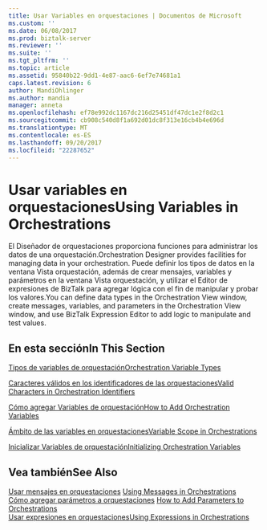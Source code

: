 ```yaml
---
title: Usar Variables en orquestaciones | Documentos de Microsoft
ms.custom: ''
ms.date: 06/08/2017
ms.prod: biztalk-server
ms.reviewer: ''
ms.suite: ''
ms.tgt_pltfrm: ''
ms.topic: article
ms.assetid: 95840b22-9dd1-4e87-aac6-6ef7e74681a1
caps.latest.revision: 6
author: MandiOhlinger
ms.author: mandia
manager: anneta
ms.openlocfilehash: ef78e992dc1167dc216d25451df47dc1e2f8d2c1
ms.sourcegitcommit: cb908c540d8f1a692d01dc8f313e16cb4b4e696d
ms.translationtype: MT
ms.contentlocale: es-ES
ms.lasthandoff: 09/20/2017
ms.locfileid: "22287652"
---
```

# <a name="using-variables-in-orchestrations"></a><span data-ttu-id="4a15b-102">Usar variables en orquestaciones</span><span class="sxs-lookup"><span data-stu-id="4a15b-102">Using Variables in Orchestrations</span></span>
<span data-ttu-id="4a15b-103">El Diseñador de orquestaciones proporciona funciones para administrar los datos de una orquestación.</span><span class="sxs-lookup"><span data-stu-id="4a15b-103">Orchestration Designer provides facilities for managing data in your orchestration.</span></span> <span data-ttu-id="4a15b-104">Puede definir los tipos de datos en la ventana Vista orquestación, además de crear mensajes, variables y parámetros en la ventana Vista orquestación, y utilizar el Editor de expresiones de BizTalk para agregar lógica con el fin de manipular y probar los valores.</span><span class="sxs-lookup"><span data-stu-id="4a15b-104">You can define data types in the Orchestration View window, create messages, variables, and parameters in the Orchestration View window, and use BizTalk Expression Editor to add logic to manipulate and test values.</span></span>  
  
## <a name="in-this-section"></a><span data-ttu-id="4a15b-105">En esta sección</span><span class="sxs-lookup"><span data-stu-id="4a15b-105">In This Section</span></span>  
 [<span data-ttu-id="4a15b-106">Tipos de variables de orquestación</span><span class="sxs-lookup"><span data-stu-id="4a15b-106">Orchestration Variable Types</span></span>](../core/orchestration-variable-types.md)  
  
 [<span data-ttu-id="4a15b-107">Caracteres válidos en los identificadores de las orquestaciones</span><span class="sxs-lookup"><span data-stu-id="4a15b-107">Valid Characters in Orchestration Identifiers</span></span>](../core/valid-characters-in-orchestration-identifiers.md)  
  
 [<span data-ttu-id="4a15b-108">Cómo agregar Variables de orquestación</span><span class="sxs-lookup"><span data-stu-id="4a15b-108">How to Add Orchestration Variables</span></span>](../core/how-to-add-orchestration-variables.md)  
  
 [<span data-ttu-id="4a15b-109">Ámbito de las variables en orquestaciones</span><span class="sxs-lookup"><span data-stu-id="4a15b-109">Variable Scope in Orchestrations</span></span>](../core/variable-scope-in-orchestrations.md)  
  
 [<span data-ttu-id="4a15b-110">Inicializar Variables de orquestación</span><span class="sxs-lookup"><span data-stu-id="4a15b-110">Initializing Orchestration Variables</span></span>](../core/initializing-orchestration-variables.md)  
  
## <a name="see-also"></a><span data-ttu-id="4a15b-111">Vea también</span><span class="sxs-lookup"><span data-stu-id="4a15b-111">See Also</span></span>  
 <span data-ttu-id="4a15b-112">[Usar mensajes en orquestaciones](../core/using-messages-in-orchestrations.md) </span><span class="sxs-lookup"><span data-stu-id="4a15b-112">[Using Messages in Orchestrations](../core/using-messages-in-orchestrations.md) </span></span>  
 <span data-ttu-id="4a15b-113">[Cómo agregar parámetros a orquestaciones](../core/how-to-add-parameters-to-orchestrations.md) </span><span class="sxs-lookup"><span data-stu-id="4a15b-113">[How to Add Parameters to Orchestrations](../core/how-to-add-parameters-to-orchestrations.md) </span></span>  
 [<span data-ttu-id="4a15b-114">Usar expresiones en orquestaciones</span><span class="sxs-lookup"><span data-stu-id="4a15b-114">Using Expressions in Orchestrations</span></span>](../core/using-expressions-in-orchestrations.md)